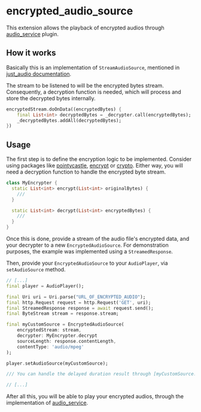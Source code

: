 # encrypted_audio_source 

This extension allows the playback of encrypted audios through [audio_service](https://pub.dev/packages/audio_service) plugin.

## How it works

Basically this is an implementation of `StreamAudioSource`, mentioned in [just_audio documentation](https://pub.dev/packages/just_audio#working-with-stream-audio-sources).

The stream to be listened to will be the encrypted bytes stream. Consequently, a decryption function is needed, which will process and store the decrypted bytes internally.

```dart
encryptedStream.doOnData((encryptedBytes) {
    final List<int> decryptedBytes = _decrypter.call(encryptedBytes);
    _decryptedBytes.addAll(decryptedBytes);
})
```

## Usage

The first step is to define the encryption logic to be implemented. Consider using packages like [pointycastle](https://pub.dev/packages/pointycastle), [encrypt](https://pub.dev/packages/encrypt) or [crypto](https://pub.dev/packages/crypto). Either way, you will need a decryption function to handle the encrypted byte stream.

```dart
class MyEncrypter {
  static List<int> encrypt(List<int> originalBytes) {
    ///
  }

  static List<int> decrypt(List<int> encryptedBytes) {
    ///
  }
}
```

Once this is done, provide a stream of the audio file's encrypted data, and your decrypter to a new `EncryptedAudioSource`. For demonstration purposes, the example was implemented using a `StreamedResponse`.

Then, provide your `EncryptedAudioSource` to your `AudioPlayer`, via `setAudioSource` method.

```dart
// [...]
final player = AudioPlayer();

final Uri uri = Uri.parse("URL_OF_ENCRYPTED_AUDIO");
final http.Request request = http.Request('GET', uri);
final StreamedResponse response = await request.send();
final ByteStream stream = response.stream;

final myCustomSource = EncryptedAudioSource(
    encryptedStream: stream,
    decrypter: MyEncrypter.decrypt
    sourceLength: response.contentLength,
    contentType: 'audio/mpeg'
);

player.setAudioSource(myCustomSource);

/// You can handle the delayed duration result through [myCustomSource.totalDurationStream]

// [...]
```

After all this, you will be able to play your encrypted audios, through the implementation of [audio_service](https://pub.dev/packages/audio_service).
